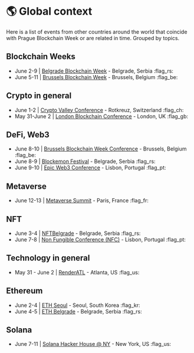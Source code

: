 # 🌎 Global context

Here is a list of events from other countries around the world that coincide with Prague Blockchain Week or are related in time. Grouped by topics.

## Blockchain Weeks

* June 2-9 | [Belgrade Blockchain Week](https://belgradeblockchainweek.com/) - Belgrade, Serbia :flag\_rs:
* June 5-11 | [Brussels Blockchain Week](https://blockchainweek.be/) - Brussels, Belgium :flag\_be:

## Crypto in general

* June 1-2 | [Crypto Valley Conference](https://www.cryptovalleyconference.com/) - Rotkreuz, Switzerland :flag\_ch:
* May 31-June 2 | [London Blockchain Conference](https://londonblockchain.net/) - London, UK :flag\_gb:

## DeFi, Web3

* June 8-10 | [Brussels Blockchain Week Conference](https://blockchainweek.be/) - Brussels, Belgium :flag\_be:
* June 8-9 | [Blockemon Festival](https://belgradeblockchainweek.com/#Blockemon) - Belgrade, Serbia :flag\_rs:
* June 9-10 | [Epic Web3 Conference](https://www.epicweb3.com/) - Lisbon, Portugal :flag\_pt:

## Metaverse

* June 12-13 | [Metaverse Summit](https://metaverse-summit.org/) - Paris, France :flag\_fr:

## NFT

* June 3-4 | [NFTBelgrade](https://nftbelgrade.com/) - Belgrade, Serbia :flag\_rs:
* June 7-8 | [Non Fungible Conference (NFC)](https://www.nonfungibleconference.com/) - Lisbon, Portugal :flag\_pt:

## Technology in general

* May 31 - June 2 | [RenderATL](https://www.renderatl.com/) - Atlanta, US :flag\_us:

## Ethereum

* June 2-4 | [ETH Seoul](https://2023.ethseoul.org/) - Seoul, South Korea :flag\_kr:
* June 4-5 | [ETH Belgrade](https://belgradeblockchainweek.com/#ETH-Belgrade) - Belgrade, Serbia :flag\_rs:

## Solana

* June 7-11 | [Solana Hacker House @ NY](https://solana.com/events/newyorkhh) - New York, US :flag\_us:
